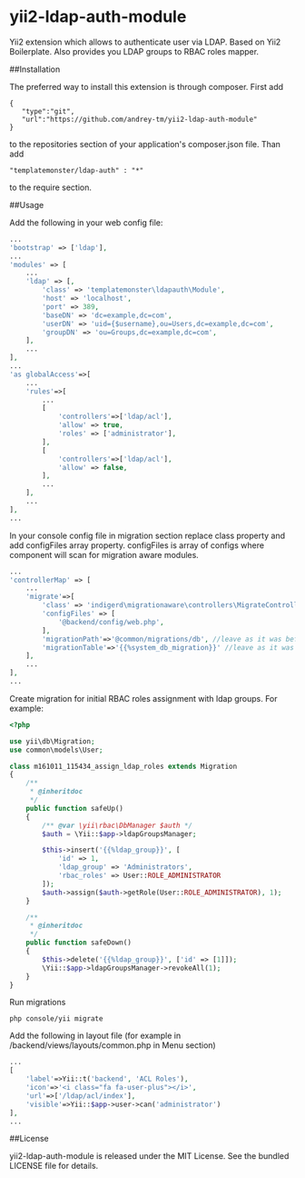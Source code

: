 # yii2-ldap-auth-module
Yii2 extension which allows to authenticate user via LDAP. Based on Yii2 Boilerplate. Also provides you LDAP groups to RBAC roles mapper.

##Installation

The preferred way to install this extension is through composer.
First add

```
{
   "type":"git",
   "url":"https://github.com/andrey-tm/yii2-ldap-auth-module"
}
```

to the repositories section of your application's composer.json file.
Than add 

```
"templatemonster/ldap-auth" : "*"
```

to the require section.

##Usage

Add the following in your web config file:

```php
...
'bootstrap' => ['ldap'],
...
'modules' => [
    ...
    'ldap' => [,
        'class' => 'templatemonster\ldapauth\Module',
        'host' => 'localhost',
        'port' => 389,
        'baseDN' => 'dc=example,dc=com',
        'userDN' => 'uid={$username},ou=Users,dc=example,dc=com',
        'groupDN' => 'ou=Groups,dc=example,dc=com',
    ],
    ...
],
...
'as globalAccess'=>[
    ...
    'rules'=>[
        ...
        [
            'controllers'=>['ldap/acl'],
            'allow' => true,
            'roles' => ['administrator'],
        ],
        [
            'controllers'=>['ldap/acl'],
            'allow' => false,
        ],
        ...
    ],
    ...
],
...
```


In your console config file in migration section replace class property and add configFiles array property.
configFiles is array of configs where component will scan for migration aware modules.

```php
...
'controllerMap' => [
    ...
    'migrate'=>[
        'class' => 'indigerd\migrationaware\controllers\MigrateController',
        'configFiles' => [
            '@backend/config/web.php',
        ],
        'migrationPath'=>'@common/migrations/db', //leave as it was before
        'migrationTable'=>'{{%system_db_migration}}' //leave as it was before
    ],
    ...
],
...
```

Create migration for initial RBAC roles assignment with ldap groups.
For example:

```php
<?php

use yii\db\Migration;
use common\models\User;

class m161011_115434_assign_ldap_roles extends Migration
{
    /**
     * @inheritdoc
     */
    public function safeUp()
    {
        /** @var \yii\rbac\DbManager $auth */
        $auth = \Yii::$app->ldapGroupsManager;

        $this->insert('{{%ldap_group}}', [
            'id' => 1,
            'ldap_group' => 'Administrators',
            'rbac_roles' => User::ROLE_ADMINISTRATOR
        ]);
        $auth->assign($auth->getRole(User::ROLE_ADMINISTRATOR), 1);
    }

    /**
     * @inheritdoc
     */
    public function safeDown()
    {
        $this->delete('{{%ldap_group}}', ['id' => [1]]);
        \Yii::$app->ldapGroupsManager->revokeAll(1);
    }
}
```

Run migrations

```
php console/yii migrate
```

Add the following in layout file (for example in /backend/views/layouts/common.php in Menu section)

```php
...
[
    'label'=>Yii::t('backend', 'ACL Roles'),
    'icon'=>'<i class="fa fa-user-plus"></i>',
    'url'=>['/ldap/acl/index'],
    'visible'=>Yii::$app->user->can('administrator')
],
...
```

##License

yii2-ldap-auth-module is released under the MIT License. See the bundled LICENSE file for details.

